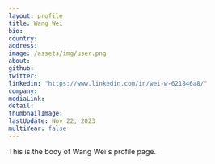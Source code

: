 ```yaml
---
layout: profile
title: Wang Wei
bio: 
country: 
address: 
image: /assets/img/user.png
about: 
github:
twitter: 
linkedin: "https://www.linkedin.com/in/wei-w-621846a8/"
company: 
mediaLink:
detail: 
thumbnailImage:
lastUpdate: Nov 22, 2023 
multiYear: false
---
```


This is the body of Wang Wei's profile page.
